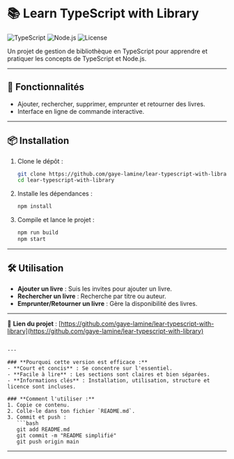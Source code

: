 
# 📚 Learn TypeScript with Library

![TypeScript](https://img.shields.io/badge/TypeScript-3178C6?style=for-the-badge&logo=typescript&logoColor=white)
![Node.js](https://img.shields.io/badge/Node.js-339933?style=for-the-badge&logo=node.js&logoColor=white)
![License](https://img.shields.io/badge/License-MIT-blue?style=for-the-badge)

Un projet de gestion de bibliothèque en TypeScript pour apprendre et pratiquer les concepts de TypeScript et Node.js.

---

## 🚀 Fonctionnalités

- Ajouter, rechercher, supprimer, emprunter et retourner des livres.
- Interface en ligne de commande interactive.

---

## 📦 Installation

1. Clone le dépôt :

   ```bash
   git clone https://github.com/gaye-lamine/lear-typescript-with-library.git
   cd lear-typescript-with-library
   ```

2. Installe les dépendances :

   ```bash
   npm install
   ```

3. Compile et lance le projet :

   ```bash
   npm run build
   npm start
   ```

---

## 🛠 Utilisation

- **Ajouter un livre** : Suis les invites pour ajouter un livre.
- **Rechercher un livre** : Recherche par titre ou auteur.
- **Emprunter/Retourner un livre** : Gère la disponibilité des livres.

---

🔗 **Lien du projet** : [https://github.com/gaye-lamine/lear-typescript-with-library](https://github.com/gaye-lamine/lear-typescript-with-library)

```

---

### **Pourquoi cette version est efficace :**
- **Court et concis** : Se concentre sur l'essentiel.
- **Facile à lire** : Les sections sont claires et bien séparées.
- **Informations clés** : Installation, utilisation, structure et licence sont incluses.

### **Comment l'utiliser :**
1. Copie ce contenu.
2. Colle-le dans ton fichier `README.md`.
3. Commit et push :
   ```bash
   git add README.md
   git commit -m "README simplifié"
   git push origin main
   ```

---
